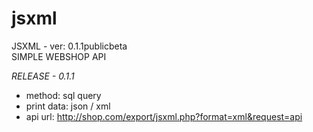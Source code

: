 jsxml
=====

JSXML - ver: 0.1.1publicbeta	
SIMPLE WEBSHOP API

*RELEASE - 0.1.1*
- method: sql query
- print data: json / xml
- api url: http://shop.com/export/jsxml.php?format=xml&request=api
